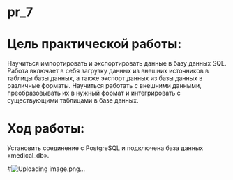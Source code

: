# pr_7
# Цель практической работы:
Научиться импортировать и экспортировать данные в базу данных SQL. Работа включает в себя загрузку данных из внешних источников в таблицы базы данных, а также экспорт данных из базы данных в различные форматы. Научиться работать с внешними данными, преобразовывать их в нужный формат и интегрировать с существующими таблицами в базе данных.
# Ход работы:
Установить соединение с PostgreSQL и подключена база данных «medical_db».



#![Uploading image.png…]()


